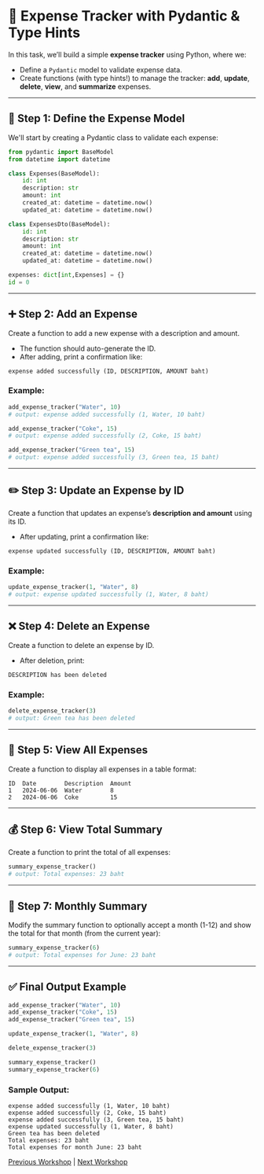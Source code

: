 # 🧾 Expense Tracker with Pydantic & Type Hints

In this task, we’ll build a simple **expense tracker** using Python, where we:

- Define a `Pydantic` model to validate expense data.
- Create functions (with type hints!) to manage the tracker: **add**, **update**, **delete**, **view**, and **summarize** expenses.

---

## 🔧 Step 1: Define the Expense Model

We'll start by creating a Pydantic class to validate each expense:

```python
from pydantic import BaseModel
from datetime import datetime

class Expenses(BaseModel):
    id: int
    description: str
    amount: int
    created_at: datetime = datetime.now()
    updated_at: datetime = datetime.now()

class ExpensesDto(BaseModel):
    id: int
    description: str
    amount: int
    created_at: datetime = datetime.now()
    updated_at: datetime = datetime.now()

expenses: dict[int,Expenses] = {}
id = 0
```

---

## ➕ Step 2: Add an Expense

Create a function to add a new expense with a description and amount.

- The function should auto-generate the ID.
- After adding, print a confirmation like:

```
expense added successfully (ID, DESCRIPTION, AMOUNT baht)
```

### Example:

```python
add_expense_tracker("Water", 10)
# output: expense added successfully (1, Water, 10 baht)

add_expense_tracker("Coke", 15)
# output: expense added successfully (2, Coke, 15 baht)

add_expense_tracker("Green tea", 15)
# output: expense added successfully (3, Green tea, 15 baht)
```

---

## ✏️ Step 3: Update an Expense by ID

Create a function that updates an expense’s **description and amount** using its ID.

- After updating, print a confirmation like:

```
expense updated successfully (ID, DESCRIPTION, AMOUNT baht)
```

### Example:

```python
update_expense_tracker(1, "Water", 8)
# output: expense updated successfully (1, Water, 8 baht)
```

---

## ❌ Step 4: Delete an Expense

Create a function to delete an expense by ID.

- After deletion, print:

```
DESCRIPTION has been deleted
```

### Example:

```python
delete_expense_tracker(3)
# output: Green tea has been deleted
```

---

## 📄 Step 5: View All Expenses

Create a function to display all expenses in a table format:

```plaintext
ID  Date        Description  Amount
1   2024-06-06  Water        8
2   2024-06-06  Coke         15
```

---

## 💰 Step 6: View Total Summary

Create a function to print the total of all expenses:

```python
summary_expense_tracker()
# output: Total expenses: 23 baht
```

---

## 📆 Step 7: Monthly Summary

Modify the summary function to optionally accept a month (1-12) and show the total for that month (from the current year):

```python
summary_expense_tracker(6)
# output: Total expenses for June: 23 baht
```

---

## ✅ Final Output Example

```python
add_expense_tracker("Water", 10)
add_expense_tracker("Coke", 15)
add_expense_tracker("Green tea", 15)

update_expense_tracker(1, "Water", 8)

delete_expense_tracker(3)

summary_expense_tracker()
summary_expense_tracker(6)
```

### Sample Output:

```
expense added successfully (1, Water, 10 baht)
expense added successfully (2, Coke, 15 baht)
expense added successfully (3, Green tea, 15 baht)
expense updated successfully (1, Water, 8 baht)
Green tea has been deleted
Total expenses: 23 baht
Total expenses for month June: 23 baht
```

[Previous Workshop](../workshop_002/readme.md) | [Next Workshop](../workshop_004/readme.md)
